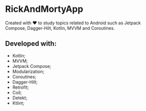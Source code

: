 # RickAndMortyApp

Created with ❤️ to study topics related to Android such as Jetpack Compose, Dagger-Hilt, Kotlin, MVVM and Coroutines.

Developed with:  
------- 
- Kotlin;  
- MVVM;
- Jetpack Compose;
- Modularization;
- Coroutines;
- Dagger-Hilt;
- Retrofit;
- Coil;
- Detekt;
- Ktlint;
